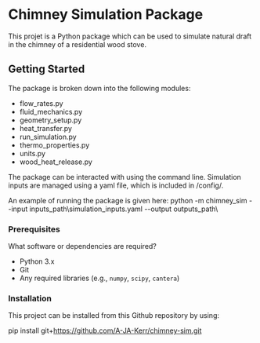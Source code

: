 # Chimney Simulation Package

This projet is a Python package which can be used to simulate natural draft in the chimney of a residential wood stove.

## Getting Started
The package is broken down into the following modules:
- flow_rates.py
- fluid_mechanics.py
- geometry_setup.py
- heat_transfer.py
- run_simulation.py
- thermo_properties.py
- units.py
- wood_heat_release.py

The package can be interacted with using the command line. Simulation inputs are managed using a yaml file, which is included in /config/.

An example of running the package is given here:
python -m chimney_sim --input inputs_path\simulation_inputs.yaml --output outputs_path\

### Prerequisites
What software or dependencies are required?
- Python 3.x
- Git
- Any required libraries (e.g., `numpy`, `scipy`, `cantera`)

### Installation
This project can be installed from this Github repository by using:

pip install git+https://github.com/A-JA-Kerr/chimney-sim.git